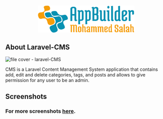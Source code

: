 
<p align="center"><img src="logo.svg" width="300" alt="logo"></p>


## About Laravel-CMS
![file cover - laravel-CMS](https://user-images.githubusercontent.com/109177230/202862933-ca7ae77a-0572-42c1-afe3-24b94500cac0.png)

CMS is a Laravel Content Management System application that contains add, edit and delete categories, tags, and posts and allows to give permission for any user to be an admin.

## Screenshots
### For more screenshots [here](screenshots/SCREENSHOTS.md).





